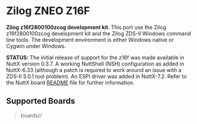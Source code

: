 # Zilog ZNEO Z16F

**Zilog z16f2800100zcog development kit**. This port use the Zilog
z16f2800100zcog development kit and the Zilog ZDS-II Windows command
line tools. The development environment is either Windows native or
Cygwin under Windows.

**STATUS:** The initial release of support for the z16f was made
available in NuttX version 0.3.7. A working NuttShell (NSH)
configuration as added in NuttX-6.33 (although a patch is required to
work around an issue with a ZDS-II 5.0.1 tool problem). An ESPI driver
was added in NuttX-7.2. Refer to the NuttX board
[README](https://github.com/apache/nuttx/blob/master/Documentation/platforms/z16/z16f/boards/z16f2800100zcog/README.txt)
file for further information.

## Supported Boards

> boards/*/*
